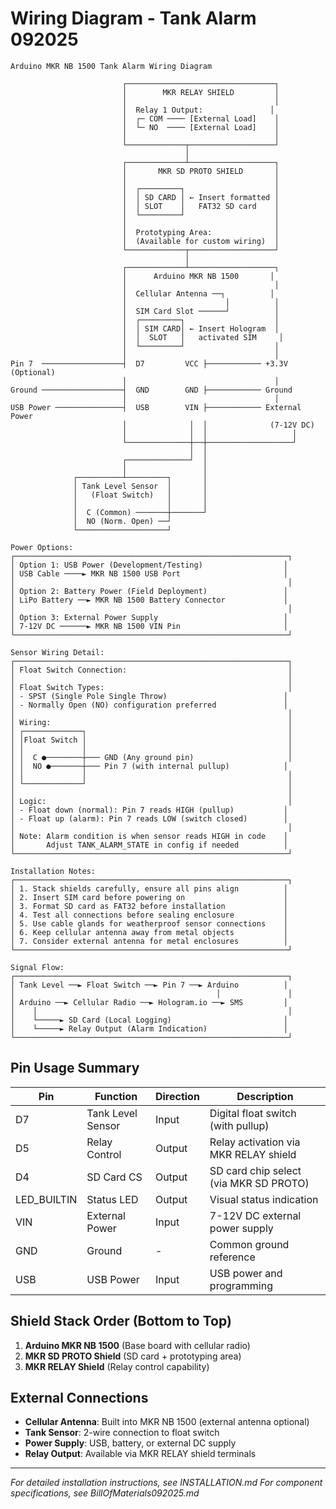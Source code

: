 # Wiring Diagram - Tank Alarm 092025

```
Arduino MKR NB 1500 Tank Alarm Wiring Diagram

                         ┌─────────────────────────────────┐
                         │        MKR RELAY SHIELD         │
                         │                                 │
                         │  Relay 1 Output:               │
                         │  ┌─ COM ──── [External Load]    │
                         │  └─ NO  ──── [External Load]    │
                         │                                 │
                         └─────────────┬───────────────────┘
                                       │
                         ┌─────────────┴───────────────────┐
                         │       MKR SD PROTO SHIELD       │
                         │                                 │
                         │  ┌─────────┐                    │
                         │  │ SD CARD │ ← Insert formatted │
                         │  │ SLOT    │   FAT32 SD card    │
                         │  └─────────┘                    │
                         │                                 │
                         │  Prototyping Area:              │
                         │  (Available for custom wiring)  │
                         └─────────────┬───────────────────┘
                                       │
                         ┌─────────────┴───────────────────┐
                         │      Arduino MKR NB 1500       │
                         │                                 │
                         │  Cellular Antenna ──┐          │
                         │                      │          │
                         │  SIM Card Slot ──────┘          │
                         │  ┌─────────┐                    │
                         │  │ SIM CARD│ ← Insert Hologram  │
                         │  │  SLOT   │   activated SIM     │
                         │  └─────────┘                    │
                         │                                 │
Pin 7  ──────────────────┤  D7         VCC ├──────────── +3.3V (Optional)
                         │                                 │
Ground ──────────────────┤  GND        GND ├──────────── Ground
                         │                                 │
USB Power ───────────────┤  USB        VIN ├──────────── External Power
                         │              │  │              (7-12V DC)
                         │              │  │                   │
                         └──────────────┼──┼───────────────────┘
                                        │  │
                         ┌──────────────┘  │
                         │                 │
              ┌──────────┴─────────┐       │
              │ Tank Level Sensor  │       │
              │   (Float Switch)   │       │
              │                    │       │
              │  C (Common) ───────┼───────┘
              │  NO (Norm. Open) ──┘
              └────────────────────┘

Power Options:
┌─────────────────────────────────────────────────────────────┐
│ Option 1: USB Power (Development/Testing)                  │
│ USB Cable ────► MKR NB 1500 USB Port                       │
│                                                             │
│ Option 2: Battery Power (Field Deployment)                 │
│ LiPo Battery ──► MKR NB 1500 Battery Connector             │
│                                                             │
│ Option 3: External Power Supply                            │
│ 7-12V DC ──────► MKR NB 1500 VIN Pin                       │
└─────────────────────────────────────────────────────────────┘

Sensor Wiring Detail:
┌─────────────────────────────────────────────────────────────┐
│ Float Switch Connection:                                    │
│                                                             │
│ Float Switch Types:                                         │
│ - SPST (Single Pole Single Throw)                          │
│ - Normally Open (NO) configuration preferred               │
│                                                             │
│ Wiring:                                                     │
│ ┌─────────────┐                                             │
│ │Float Switch │                                             │
│ │             │                                             │
│ │  C ●────────┼─── GND (Any ground pin)                     │
│ │  NO ●───────┼─── Pin 7 (with internal pullup)            │
│ │             │                                             │
│ └─────────────┘                                             │
│                                                             │
│ Logic:                                                      │
│ - Float down (normal): Pin 7 reads HIGH (pullup)           │
│ - Float up (alarm): Pin 7 reads LOW (switch closed)        │
│                                                             │
│ Note: Alarm condition is when sensor reads HIGH in code    │
│       Adjust TANK_ALARM_STATE in config if needed          │
└─────────────────────────────────────────────────────────────┘

Installation Notes:
┌─────────────────────────────────────────────────────────────┐
│ 1. Stack shields carefully, ensure all pins align          │
│ 2. Insert SIM card before powering on                      │
│ 3. Format SD card as FAT32 before installation             │
│ 4. Test all connections before sealing enclosure           │
│ 5. Use cable glands for weatherproof sensor connections    │
│ 6. Keep cellular antenna away from metal objects           │
│ 7. Consider external antenna for metal enclosures          │
└─────────────────────────────────────────────────────────────┘

Signal Flow:
┌─────────────────────────────────────────────────────────────┐
│ Tank Level ──► Float Switch ──► Pin 7 ──► Arduino          │
│                                             │               │
│ Arduino ──► Cellular Radio ──► Hologram.io ──► SMS         │
│    │                                                        │
│    └─────► SD Card (Local Logging)                         │
│    └─────► Relay Output (Alarm Indication)                 │
└─────────────────────────────────────────────────────────────┘
```

## Pin Usage Summary

| Pin | Function | Direction | Description |
|-----|----------|-----------|-------------|
| D7 | Tank Level Sensor | Input | Digital float switch (with pullup) |
| D5 | Relay Control | Output | Relay activation via MKR RELAY shield |
| D4 | SD Card CS | Output | SD card chip select (via MKR SD PROTO) |
| LED_BUILTIN | Status LED | Output | Visual status indication |
| VIN | External Power | Input | 7-12V DC external power supply |
| GND | Ground | - | Common ground reference |
| USB | USB Power | Input | USB power and programming |

## Shield Stack Order (Bottom to Top)
1. **Arduino MKR NB 1500** (Base board with cellular radio)
2. **MKR SD PROTO Shield** (SD card + prototyping area)
3. **MKR RELAY Shield** (Relay control capability)

## External Connections
- **Cellular Antenna**: Built into MKR NB 1500 (external antenna optional)
- **Tank Sensor**: 2-wire connection to float switch
- **Power Supply**: USB, battery, or external DC supply
- **Relay Output**: Available via MKR RELAY shield terminals

---

*For detailed installation instructions, see INSTALLATION.md*
*For component specifications, see BillOfMaterials092025.md*